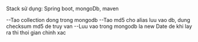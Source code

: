 Stack sử dụng: Spring boot, mongoDb, maven 

--Tao collection dong trong mongodb
--Tao md5 cho alias luu vao db, dung checksum md5 de truy van
--Luu vao trong mongodb la new Date de khi lay ra thi thoi gian chinh xac
